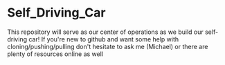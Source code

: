# Self_Driving_Car
This repository will serve as our center of operations as we build our self-driving car! If you're new to github and want some help with cloning/pushing/pulling don't hesitate to ask me (Michael) or there are plenty of resources online as well
